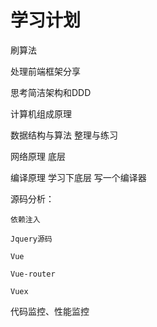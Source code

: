 # 学习计划


刷算法


处理前端框架分享








思考简洁架构和DDD

计算机组成原理

数据结构与算法 整理与练习

网络原理 底层

编译原理  学习下底层
写一个编译器


源码分析：

    依赖注入

    Jquery源码 

    Vue

    Vue-router

    Vuex



代码监控、性能监控













